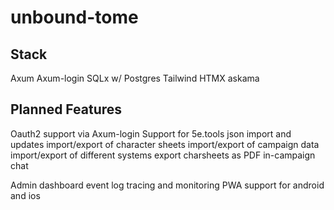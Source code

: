 # unbound-tome

## Stack

Axum
Axum-login
SQLx w/ Postgres
Tailwind
HTMX
askama

## Planned Features

Oauth2 support via Axum-login
Support for 5e.tools json import and updates
import/export of character sheets
import/export of campaign data
import/export of different systems
export charsheets as PDF
in-campaign chat 

Admin dashboard
event log
tracing and monitoring
PWA support for android and ios

